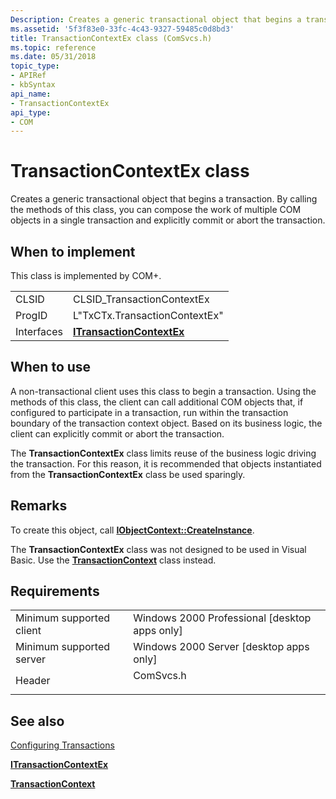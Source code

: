 ```yaml
---
Description: Creates a generic transactional object that begins a transaction. By calling the methods of this class, you can compose the work of multiple COM objects in a single transaction and explicitly commit or abort the transaction.
ms.assetid: '5f3f83e0-33fc-4c43-9327-59485c0d8bd3'
title: TransactionContextEx class (ComSvcs.h)
ms.topic: reference
ms.date: 05/31/2018
topic_type: 
- APIRef
- kbSyntax
api_name: 
- TransactionContextEx
api_type: 
- COM
---
```


# TransactionContextEx class

Creates a generic transactional object that begins a transaction. By calling the methods of this class, you can compose the work of multiple COM objects in a single transaction and explicitly commit or abort the transaction.

## When to implement

This class is implemented by COM+.



|            |                                                        |
|------------|--------------------------------------------------------|
| CLSID      | CLSID\_TransactionContextEx                            |
| ProgID     | L"TxCTx.TransactionContextEx"                          |
| Interfaces | [**ITransactionContextEx**](/windows/desktop/api/ComSvcs/nn-comsvcs-itransactioncontextex) |



 

## When to use

A non-transactional client uses this class to begin a transaction. Using the methods of this class, the client can call additional COM objects that, if configured to participate in a transaction, run within the transaction boundary of the transaction context object. Based on its business logic, the client can explicitly commit or abort the transaction.

The **TransactionContextEx** class limits reuse of the business logic driving the transaction. For this reason, it is recommended that objects instantiated from the **TransactionContextEx** class be used sparingly.

## Remarks

To create this object, call [**IObjectContext::CreateInstance**](/windows/desktop/api/ComSvcs/nf-comsvcs-iobjectcontext-createinstance).

The **TransactionContextEx** class was not designed to be used in Visual Basic. Use the [**TransactionContext**](transactioncontext.md) class instead.

## Requirements



|                                     |                                                                                      |
|-------------------------------------|--------------------------------------------------------------------------------------|
| Minimum supported client<br/> | Windows 2000 Professional \[desktop apps only\]<br/>                           |
| Minimum supported server<br/> | Windows 2000 Server \[desktop apps only\]<br/>                                 |
| Header<br/>                   | <dl> <dt>ComSvcs.h</dt> </dl> |



## See also

<dl> <dt>

[Configuring Transactions](configuring-transactions.md)
</dt> <dt>

[**ITransactionContextEx**](/windows/desktop/api/ComSvcs/nn-comsvcs-itransactioncontextex)
</dt> <dt>

[**TransactionContext**](transactioncontext.md)
</dt> </dl>

 

 




